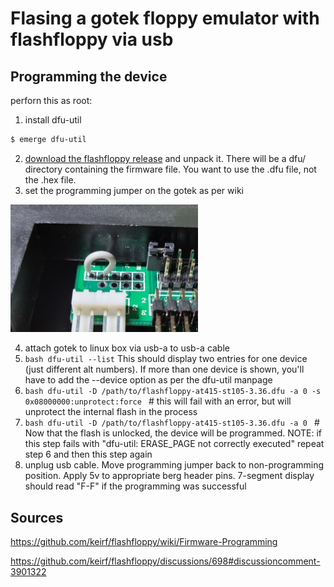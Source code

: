 # Flasing a gotek floppy emulator with flashfloppy via usb


## Programming the device
perforn this as root:

1. install dfu-util

```bash
$ emerge dfu-util
```
2. [download the flashfloppy release](https://github.com/keirf/flashfloppy/releases) and unpack it. There will be a dfu/ directory containing the firmware file. You want to use the .dfu file, not the .hex file.
3. set the programming jumper on the gotek as per wiki
<img src="programming_jumper.jpg" alt="programming jumper" width="300"/>

4. attach gotek to linux box via usb-a to usb-a cable
5. ```bash dfu-util --list``` This should display two entries for one device (just different alt numbers). If more than one device is shown, you'll have to add the --device option as per the dfu-util manpage
6. ```bash dfu-util -D /path/to/flashfloppy-at415-st105-3.36.dfu -a 0 -s 0x08000000:unprotect:force ``` # this will fail with an error, but will unprotect the internal flash in the process
7. ```bash dfu-util -D /path/to/flashfloppy-at415-st105-3.36.dfu -a 0 ``` # Now that the flash is unlocked, the device will be programmed. NOTE: if this step fails with "dfu-util: ERASE_PAGE not correctly executed" repeat step 6 and then this step again
8. unplug usb cable. Move programming jumper back to non-programming position. Apply 5v to appropriate berg header pins. 7-segment display should read "F-F" if the programming was successful

## Sources

https://github.com/keirf/flashfloppy/wiki/Firmware-Programming

https://github.com/keirf/flashfloppy/discussions/698#discussioncomment-3901322
